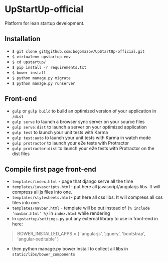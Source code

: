 # UpStartUp-official
Platform for lean startup development.

## Installation

* `$ git clone git@github.com:bogomazov/UpStartUp-official.git`
* `$ virtualenv upstartup-env`
* `$ cd upstartup/`
* `$ pip install -r requirements.txt`
* `$ bower install`
* `$ python manage.py migrate`
* `$ python manage.py runserver`

## Front-end

* `gulp` or `gulp build` to build an optimized version of your application in `/dist`
* `gulp serve` to launch a browser sync server on your source files
* `gulp serve:dist` to launch a server on your optimized application
* `gulp test` to launch your unit tests with Karma
* `gulp test:auto` to launch your unit tests with Karma in watch mode
* `gulp protractor` to launch your e2e tests with Protractor
* `gulp protractor:dist` to launch your e2e tests with Protractor on the dist files

## Compile first page front-end
* `templates/index.html` - page that django serve all the time
* `templates/javascripts.html`- put here all javascript/angularjs libs. It will compress all js files into one.
* `templates/stylesheets.html`- put here all css libs. It will compress all css files into one.
* `templates/navbar.html` - template will be put instead of `{% include 'navbar.html' %}` in `index.html` while rendering
* In `upstartup/settings.py` put any external library to use in front-end in here:
> BOWER_INSTALLED_APPS = (
>     'angularjs',
>     'jquery',
>     'bootstrap',
>     'angular-xeditable'
> )
* then python manage.py bower install to collect all libs in `static/libs/bower_components`

